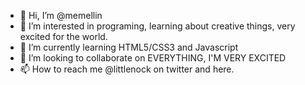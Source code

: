 - 👋 Hi, I’m @memellin
- 👀 I’m interested in programing, learning about creative things, very excited for the world.
- 🌱 I’m currently learning HTML5/CSS3 and Javascript
- 💞️ I’m looking to collaborate on EVERYTHING, I'M VERY EXCITED
- 📫 How to reach me @littlenock on twitter and here.

<!---
memellin/memellin is a ✨ special ✨ repository because its `README.md` (this file) appears on your GitHub profile.
You can click the Preview link to take a look at your changes.
--->
